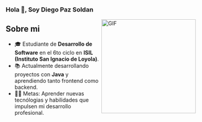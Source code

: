 
### Hola 👋, Soy Diego Paz Soldan

<img align="right" alt="GIF" height="250px" src="https://c.tenor.com/GN73MKBawZYAAAAi/busy-cute.gif" />

## Sobre mi

- 🎓 Estudiante de **Desarrollo de Software** en el 6to ciclo en **ISIL (Instituto San Ignacio de Loyola)**.  
- 📚 Actualmente desarrollando proyectos con **Java** y aprendiendo tanto frontend como backend.
- 💪🏼 Metas: Aprender nuevas tecnólogias y habilidades que impulsen mi desarrollo profesional.

